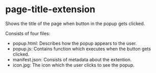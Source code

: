 # page-title-extension
Shows the title of the page when button in the popup gets clicked.

Consists of four files:
- popup.html: Describes how the popup appears to the user.
- popup.js: Contains function which executes when the button gets clicked.
- manifest.json: Consists of metadata about the extention.
- icon.jpg: The icon which the user clicks to see the popup.

